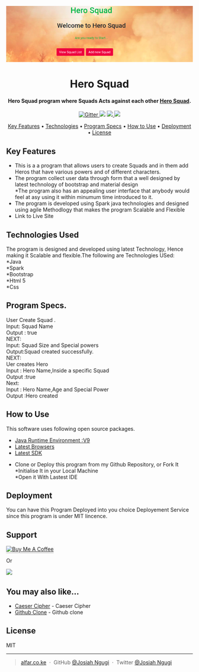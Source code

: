![Squad](./logosquad.png)
<h1 align="center">
  Hero Squad
</h1>

<h4 align="center">Hero Squad  program where Squads Acts against each other <a href="#" target="_blank">Hero Squad</a>.</h4>

<p align="center">
  <a href="#">
    <img src="https://badge.fury.io/js/electron-markdownify.svg"
         alt="Gitter">
  </a>
  <a href="#"><img src="https://badges.gitter.im/amitmerchant1990/electron-markdownify.svg"></a>
  <a href="https://saythanks.io/to/amitmerchant1990">
      <img src="https://img.shields.io/badge/SayThanks.io-%E2%98%BC-1EAEDB.svg">
  </a>
  <a href="https://www.paypal.me/AmitMerchant">
    <img src="https://img.shields.io/badge/$-donate-ff69b4.svg?maxAge=2592000&amp;style=flat">
  </a>
</p>

<p align="center">
  <a href="#key-features">Key Features</a> •
  <a href="#Technologies Used">Technologies</a> •
  <a href="#Program Specs.">Program Specs</a> •
  <a href="#How to Use">How to Use</a> •
  <a href="#Deployment">Deployment</a> •
  <a href="#license">License</a>
</p>



## Key Features

* This is a a program that allows users to create Squads and in them add Heros that have various powers and of different characters.<br>
* The program collect user data through form that a well designed by latest technology of bootstrap and material design<br>
*The program also has an appealing user interface that anybody would feel at asy using it within minumum time introduced to it.<br>
* The program is developed using Spark java technologies and designed using agile Methodlogy that makes the program Scalable and Flexible<br>
* Link to Live Site

## Technologies Used

The program is designed and developed using latest Technology, Hence making it Scalable and flexible.The following are Technologies USed:<br>
*Java<br>
*Spark<br>
*Bootstrap<br>
*Html 5<br>
*Css


## Program Specs.

 User Create Squad .<br>
    Input: Squad Name<br>
    Output : true<br>
    NEXT:<br>
    Input: Squad Size and Special powers<br>
    Output:Squad created successfully.<br>
    NEXT: <br>
    Uer creates Hero<br>
    Input : Hero Name,Inside a specific Squad<br>
    Output :true<br>
    Next:<br>
    Input : Hero Name,Age and Special Power<br>
    Output :Hero created<br>

## How to Use

This software uses following open source packages.

- [Java Runtime Environment :V9](#)
- [Latest Browsers](#)
- [Latest SDK](#)<br>
* Clone or Deploy this program from my Github Repository, or Fork It<br>
*Initialise It in your Local Machine<br>
*Open it With Lastest IDE

## Deployment

You can have this Program Deployed into you choice Deployement Service since this program is under MIT lincence.

## Support

<a href="https://www.buymeacoffee.com/5Zn8Xh3l9" target="_blank"><img src="https://www.buymeacoffee.com/assets/img/custom_images/purple_img.png" alt="Buy Me A Coffee" style="height: 41px !important;width: 174px !important;box-shadow: 0px 3px 2px 0px rgba(190, 190, 190, 0.5) !important;-webkit-box-shadow: 0px 3px 2px 0px rgba(190, 190, 190, 0.5) !important;" ></a>

<p>Or</p> 

<a href="https://www.patreon.com/amitmerchant">
	<img src="https://c5.patreon.com/external/logo/become_a_patron_button@2x.png" width="160">
</a>

## You may also like...

- [Caeser Cipher](#) - Caeser Cipher
- [Github Clone](https://github.com/amitmerchant1990/correo) - Github clone
## License

MIT

---

> [alfar.co.ke](#) &nbsp;&middot;&nbsp;
> GitHub [@Josiah Ngugi](https://github.com/Josiahngugi/Hero-Squad.git) &nbsp;&middot;&nbsp;
> Twitter [@Josiah Ngugi](#)
